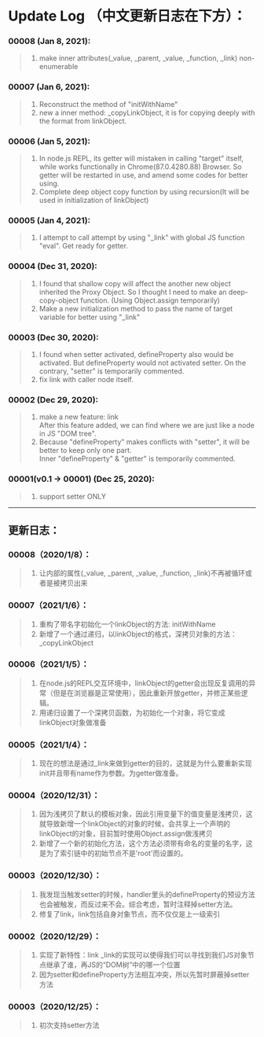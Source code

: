 # Update Log （中文更新日志在下方）：

### 00008 (Jan 8, 2021):
> 1. make inner attributes(\_value, \_parent, \_value, \_function, \_link) non-enumerable

### 00007 (Jan 6, 2021):
> 1. Reconstruct the method of "initWithName"
> 2. new a inner method: _copyLinkObject, it is for copying deeply with the format from linkObject.

### 00006 (Jan 5, 2021):
> 1. In node.js REPL, its getter will mistaken in calling "target" itself, while works functionally in Chrome(87.0.4280.88) Browser. So getter will be restarted in use, and amend some codes for better using.
> 2. Complete deep object copy function by using recursion(It will be used in initialization of linkObject)

### 00005 (Jan 4, 2021):
> 1. I attempt to call attempt by using "_link" with global JS function "eval". Get ready for getter.
### 00004 (Dec 31, 2020):
> 1. I found that shallow copy will affect the another new object inherited the Proxy Object. So I thought I need to make an deep-copy-object function. (Using Object.assign temporarily)
> 2. Make a new initialization method to pass the name of target variable for better using "_link"

### 00003 (Dec 30, 2020):
> 1. I found when setter activated, defineProperty also would be activated. But defineProperty would not activated setter.
On the contrary, "setter" is temporarily commented.
> 2. fix link with caller node itself.

### 00002 (Dec 29, 2020):
> 1. make a new feature: link  
   After this feature added, we can find where we are just like a node in JS "DOM tree".
> 2. Because "defineProperty" makes conflicts with "setter", it will be better to keep only one part.  
Inner "defineProperty" & "getter" is temporarily commented.

### 00001(v0.1 -> 00001) (Dec 25, 2020): 
> 1. support setter ONLY

---
## 更新日志：

### 00008（2020/1/8）：
> 1. 让内部的属性(\_value, \_parent, \_value, \_function, \_link)不再被循环或者是被拷贝出来

### 00007（2021/1/6）：
> 1. 重构了带名字初始化一个linkObject的方法: initWithName
> 2. 新增了一个通过递归，以linkObject的格式，深拷贝对象的方法：_copyLinkObject

### 00006（2021/1/5）：
> 1. 在node.js的REPL交互环境中，linkObject的getter会出现反复调用的异常（但是在浏览器是正常使用），因此重新开放getter，并修正某些逻辑。
> 2. 用递归设置了一个深拷贝函数，为初始化一个对象，将它变成linkObject对象做准备

### 00005（2021/1/4）：
> 1. 现在的想法是通过_link来做到getter的目的，这就是为什么要重新实现init并且带有name作为参数。为getter做准备。
### 00004（2020/12/31）：
> 1. 因为浅拷贝了默认的模板对象，因此引用变量下的值变量是浅拷贝，这就导致新增一个linkObject的对象的时候，会共享上一个声明的linkObject的对象，目前暂时使用Object.assign做浅拷贝
> 2. 新增了一个新的初始化方法，这个方法必须带有命名的变量的名字，这是为了索引链中的初始节点不是'root'而设置的。
### 00003（2020/12/30）：
> 1. 我发现当触发setter的时候，handler里头的defineProperty的预设方法也会被触发，而反过来不会。综合考虑，暂时注释掉setter方法。
> 2. 修复了link，link包括自身对象节点，而不仅仅是上一级索引

### 00002（2020/12/29）：
> 1. 实现了新特性：link
   _link的实现可以使得我们可以寻找到我们JS对象节点继承了谁，再JS的“DOM树”中的哪一个位置
> 2. 因为setter和defineProperty方法相互冲突，所以先暂时屏蔽掉setter方法

### 00003（2020/12/25）：
> 1. 初次支持setter方法
